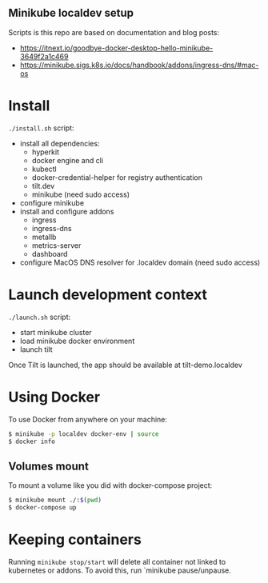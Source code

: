 Minikube localdev setup
---

Scripts is this repo are based on documentation and blog posts:
- https://itnext.io/goodbye-docker-desktop-hello-minikube-3649f2a1c469
- https://minikube.sigs.k8s.io/docs/handbook/addons/ingress-dns/#mac-os

# Install
`./install.sh` script:
- install all dependencies:
  - hyperkit
  - docker engine and cli
  - kubectl
  - docker-credential-helper for registry authentication
  - tilt.dev
  - minikube (need sudo access)
- configure minikube
- install and configure addons
  - ingress
  - ingress-dns
  - metallb
  - metrics-server
  - dashboard
- configure MacOS DNS resolver for .localdev domain (need sudo access)

# Launch development context
`./launch.sh` script:
- start minikube cluster
- load minikube docker environment
- launch tilt

Once Tilt is launched, the app should be available at tilt-demo.localdev

# Using Docker
To use Docker from anywhere on your machine:
```bash
$ minikube -p localdev docker-env | source
$ docker info
```
## Volumes mount

To mount a volume like you did with docker-compose project:

```bash
$ minikube mount ./:$(pwd)
$ docker-compose up
```

# Keeping containers

Running `minikube stop/start` will delete all container not linked to kubernetes or addons. To avoid this, run `minikube pause/unpause.